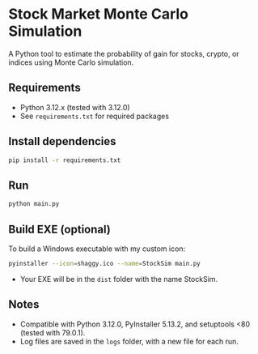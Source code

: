 # Stock Market Monte Carlo Simulation

A Python tool to estimate the probability of gain for stocks, crypto, or indices using Monte Carlo simulation.

## Requirements

- Python 3.12.x (tested with 3.12.0)
- See `requirements.txt` for required packages

## Install dependencies

```sh
pip install -r requirements.txt
```

## Run

```sh
python main.py
```

## Build EXE (optional)

To build a Windows executable with my custom icon:

```sh
pyinstaller --icon=shaggy.ico --name=StockSim main.py
```

- Your EXE will be in the `dist` folder with the name StockSim.



## Notes

- Compatible with Python 3.12.0, PyInstaller 5.13.2, and setuptools <80 (tested with 79.0.1).
- Log files are saved in the `logs` folder, with a new file for each run.